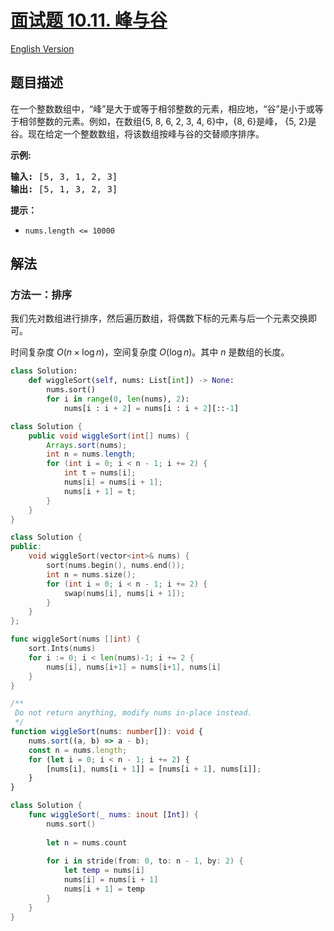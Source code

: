 # [面试题 10.11. 峰与谷](https://leetcode.cn/problems/peaks-and-valleys-lcci)

[English Version](/lcci/10.11.Peaks%20and%20Valleys/README_EN.md)

## 题目描述

<!-- 这里写题目描述 -->
<p>在一个整数数组中，&ldquo;峰&rdquo;是大于或等于相邻整数的元素，相应地，&ldquo;谷&rdquo;是小于或等于相邻整数的元素。例如，在数组{5, 8, 6, 2, 3, 4, 6}中，{8, 6}是峰， {5, 2}是谷。现在给定一个整数数组，将该数组按峰与谷的交替顺序排序。</p>
<p><strong>示例:</strong></p>
<pre><strong>输入: </strong>[5, 3, 1, 2, 3]
<strong>输出:</strong>&nbsp;[5, 1, 3, 2, 3]
</pre>
<p><strong>提示：</strong></p>
<ul>
	<li><code>nums.length &lt;= 10000</code></li>
</ul>

## 解法

### 方法一：排序

我们先对数组进行排序，然后遍历数组，将偶数下标的元素与后一个元素交换即可。

时间复杂度 $O(n \times \log n)$，空间复杂度 $O(\log n)$。其中 $n$ 是数组的长度。

<!-- tabs:start -->

```python
class Solution:
    def wiggleSort(self, nums: List[int]) -> None:
        nums.sort()
        for i in range(0, len(nums), 2):
            nums[i : i + 2] = nums[i : i + 2][::-1]
```

```java
class Solution {
    public void wiggleSort(int[] nums) {
        Arrays.sort(nums);
        int n = nums.length;
        for (int i = 0; i < n - 1; i += 2) {
            int t = nums[i];
            nums[i] = nums[i + 1];
            nums[i + 1] = t;
        }
    }
}
```

```cpp
class Solution {
public:
    void wiggleSort(vector<int>& nums) {
        sort(nums.begin(), nums.end());
        int n = nums.size();
        for (int i = 0; i < n - 1; i += 2) {
            swap(nums[i], nums[i + 1]);
        }
    }
};
```

```go
func wiggleSort(nums []int) {
	sort.Ints(nums)
	for i := 0; i < len(nums)-1; i += 2 {
		nums[i], nums[i+1] = nums[i+1], nums[i]
	}
}
```

```ts
/**
 Do not return anything, modify nums in-place instead.
 */
function wiggleSort(nums: number[]): void {
    nums.sort((a, b) => a - b);
    const n = nums.length;
    for (let i = 0; i < n - 1; i += 2) {
        [nums[i], nums[i + 1]] = [nums[i + 1], nums[i]];
    }
}
```

```swift
class Solution {
    func wiggleSort(_ nums: inout [Int]) {
        nums.sort()
        
        let n = nums.count
        
        for i in stride(from: 0, to: n - 1, by: 2) {
            let temp = nums[i]
            nums[i] = nums[i + 1]
            nums[i + 1] = temp
        }
    }
}
```

<!-- tabs:end -->

<!-- end -->
